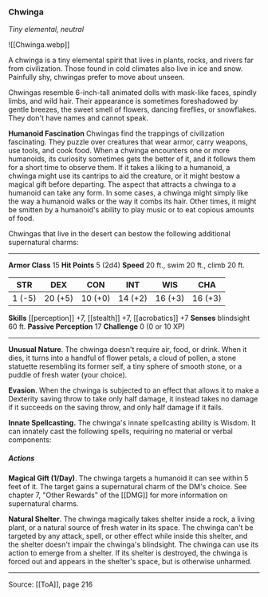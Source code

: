### Chwinga
_Tiny elemental, neutral_

![[Chwinga.webp]]

A chwinga is a tiny elemental spirit that lives in plants, rocks, and rivers far from civilization. Those found in cold climates also live in ice and snow. Painfully shy, chwingas prefer to move about unseen.

Chwingas resemble 6-inch-tall animated dolls with mask-like faces, spindly limbs, and wild hair. Their appearance is sometimes foreshadowed by gentle breezes, the sweet smell of flowers, dancing fireflies, or snowflakes. They don't have names and cannot speak.

**Humanoid Fascination** Chwingas find the trappings of civilization fascinating. They puzzle over creatures that wear armor, carry weapons, use tools, and cook food. When a chwinga encounters one or more humanoids, its curiosity sometimes gets the better of it, and it follows them for a short time to observe them. If it takes a liking to a humanoid, a chwinga might use its cantrips to aid the creature, or it might bestow a magical gift before departing. The aspect that attracts a chwinga to a humanoid can take any form. In some cases, a chwinga might simply like the way a humanoid walks or the way it combs its hair. Other times, it might be smitten by a humanoid's ability to play music or to eat copious amounts of food.

Chwingas that live in the desert can bestow the following additional supernatural charms:

---

**Armor Class** 15
**Hit Points** 5 (2d4)
**Speed** 20 ft., swim 20 ft., climb 20 ft.

| STR     | DEX     | CON     | INT     | WIS     | CHA     |
|---------|---------|---------|---------|---------|---------|
| 1 (-5) | 20 (+5) | 10 (+0) | 14 (+2) | 16 (+3) | 16 (+3) |

**Skills** [[perception]] +7, [[stealth]] +7, [[acrobatics]] +7
**Senses** blindsight 60 ft.
**Passive Perception** 17
**Challenge** 0 (0 or 10 XP)

---

**Unusual Nature**. The chwinga doesn't require air, food, or drink. When it dies, it turns into a handful of flower petals, a cloud of pollen, a stone statuette resembling its former self, a tiny sphere of smooth stone, or a puddle of fresh water (your choice).

**Evasion**. When the chwinga is subjected to an effect that allows it to make a Dexterity saving throw to take only half damage, it instead takes no damage if it succeeds on the saving throw, and only half damage if it fails.

**Innate Spellcasting.** The chwinga's innate spellcasting ability is Wisdom. It can innately cast the following spells, requiring no material or verbal components:

##### Actions
**Magical Gift (1/Day)**. The chwinga targets a humanoid it can see within 5 feet of it. The target gains a supernatural charm of the DM's choice. See chapter 7, "Other Rewards" of the [[DMG]] for more information on supernatural charms.

**Natural Shelter**. The chwinga magically takes shelter inside a rock, a living plant, or a natural source of fresh water in its space. The chwinga can't be targeted by any attack, spell, or other effect while inside this shelter, and the shelter doesn't impair the chwinga's blindsight. The chwinga can use its action to emerge from a shelter. If its shelter is destroyed, the chwinga is forced out and appears in the shelter's space, but is otherwise unharmed.


---

Source: [[ToA]], page 216